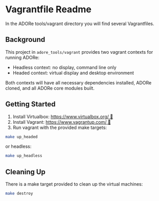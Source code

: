 # Vagrantfile Readme
In the ADORe tools/vagrant directory you will find several Vagrantfiles.  

## Background
This project in `adore_tools/vagrant` provides two vagrant contexts for running
ADORe:
- Headless context: no display, command line only
- Headed context: virtual display and desktop environment

Both contexts will have all necessary dependencies installed, ADORe cloned, and
all ADORe core modules built.

## Getting Started
1. Install Virtualbox: [https://www.virtualbox.org/ 🔗](https://www.virtualbox.org/)
2. Install Vagrant: [https://www.vagrantup.com/ 🔗](https://www.vagrantup.com/)
3. Run vagrant with the provided make targets:
```bash
make up_headed
```
or headless:
```bash
make up_headless
```

## Cleaning Up
There is a make target provided to clean up the virtual machines:
```bash
make destroy
```


